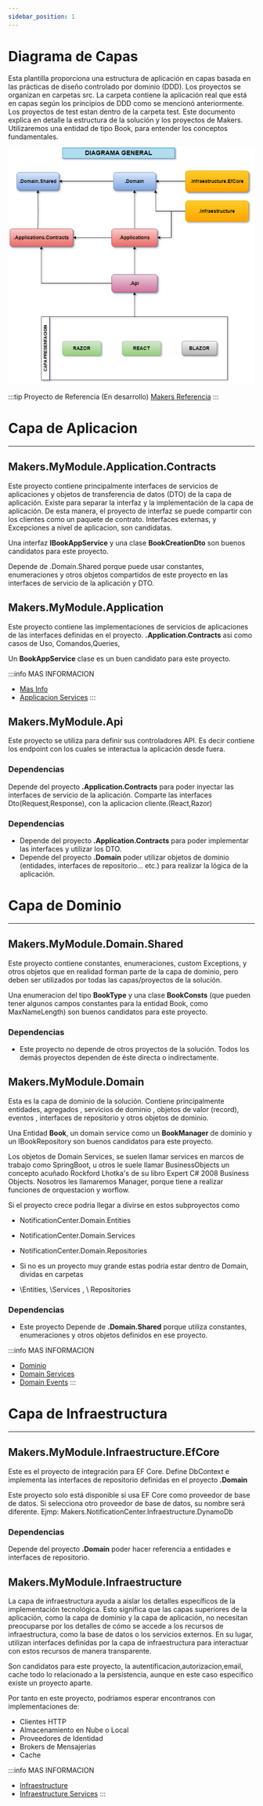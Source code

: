```yaml
---
sidebar_position: 1
---
```


# Diagrama de Capas

Esta plantilla proporciona una estructura de aplicación en capas basada en las prácticas de diseño controlado por dominio (DDD).
Los proyectos se organizan en carpetas src. La carpeta contiene la aplicación real que está en capas según los principios de DDD como se mencionó anteriormente. Los proyectos de test estan dentro de la carpeta test.
Este documento explica en detalle la estructura de la solución y los proyectos de Makers. 
Utilizaremos una entidad de tipo Book, para entender los conceptos fundamentales.

![Layared](./img/layered.png)

:::tip Proyecto de Referencia (En desarrollo)
[Makers Referencia](https://dev.azure.com/makersfunds/_git/MakersArchitecture)
:::

# **Capa de Aplicacion**
---

## Makers.MyModule.Application.Contracts
Este proyecto contiene principalmente interfaces de servicios de aplicaciones y objetos de transferencia de datos (DTO) de la capa de aplicación. 
Existe para separar la interfaz y la implementación de la capa de aplicación. 
De esta manera, el proyecto de interfaz se puede compartir con los clientes como un paquete de contrato.
Interfaces externas, y Excepciones a nivel de aplicacion, son candidatas.

Una interfaz **IBookAppService** y una clase **BookCreationDto** son buenos candidatos para este proyecto.

Depende de .Domain.Shared porque puede usar constantes, enumeraciones y otros objetos compartidos de este proyecto en las interfaces de servicio de la aplicación y DTO.

## Makers.MyModule.Application
Este proyecto contiene las implementaciones de servicios de aplicaciones de las interfaces definidas en el proyecto.
**.Application.Contracts** asi como casos de Uso, Comandos,Queries, 

Un **BookAppService** clase es un buen candidato para este proyecto.

:::info MAS INFORMACION
* [Mas Info](./application.mdx)
* [Applicacion Services](/docs/ddd/services.md#servicios-de-aplicacion)
:::


## Makers.MyModule.Api
Este proyecto se utiliza para definir sus controladores API.
Es decir contiene los endpoint con los cuales se interactua la aplicación desde fuera.

### Dependencias
Depende del proyecto **.Application.Contracts** para poder inyectar las interfaces de servicio de la aplicación.
Comparte las interfaces Dto(Request,Response), con la aplicacion cliente.(React,Razor)

### Dependencias 
* Depende del proyecto **.Application.Contracts** para poder implementar las interfaces y utilizar los DTO.
* Depende del proyecto **.Domain** poder utilizar objetos de dominio 
(entidades, interfaces de repositorio... etc.) para realizar la lógica de la aplicación.



# **Capa de Dominio**
---

## Makers.MyModule.Domain.Shared
Este proyecto contiene constantes, enumeraciones, custom Exceptions, y otros objetos que en realidad forman parte de la capa de dominio, pero deben ser utilizados por todas las capas/proyectos de la solución.

Una enumeracion del tipo **BookType** y una clase **BookConsts** (que pueden tener algunos campos constantes para la entidad Book, como MaxNameLength) son buenos candidatos para este proyecto.

### Dependencias
* Este proyecto no depende de otros proyectos de la solución. Todos los demás proyectos dependen de éste directa o indirectamente.

## Makers.MyModule.Domain
Esta es la capa de dominio de la solución. Contiene principalmente entidades, agregados , servicios de dominio , objetos de valor (record), eventos , interfaces de repositorio y otros objetos de dominio.

Una Entidad **Book**, un domain service como un **BookManager** de dominio y un IBookRepository son buenos candidatos para este proyecto.

Los objetos de Domain Services, se suelen llamar services en marcos de trabajo como SpringBoot, u otros le suele llamar BusinessObjects un concepto acuñado Rockford Lhotka's de su libro Expert C# 2008 Business Objects. Nosotros les llamaremos Manager, porque tiene a realizar funciones de orquestacion y worflow.

Si el proyecto crece podria llegar a divirse en estos subproyectos como
* NotificationCenter.Domain.Entities
* NotificationCenter.Domain.Services
* NotificationCenter.Domain.Repositories

* Si no es un proyecto muy grande estas podria estar dentro de Domain, dividas en carpetas
* \Entities, \Services , \ Repositories

### Dependencias
* Este proyecto Depende de **.Domain.Shared** porque utiliza constantes, enumeraciones y otros objetos definidos en ese proyecto.

:::info MAS INFORMACION
* [Dominio](./domain.mdx)
* [Domain Services](docs/ddd/services.md#domain-services)
* [Domain Events](docs/ddd/events.md)
:::

# **Capa de Infraestructura**
---
## Makers.MyModule.Infraestructure.EfCore
Este es el proyecto de integración para EF Core. Define DbContext e implementa las interfaces de repositorio definidas en el 
proyecto **.Domain**

Este proyecto solo está disponible si usa EF Core como proveedor de base de datos.
Si selecciona otro proveedor de base de datos, su nombre será diferente.
Ejmp: Makers.NotificationCenter.Infraestructure.DynamoDb

### Dependencias 
Depende del proyecto **.Domain** poder hacer referencia a entidades e interfaces de repositorio.

## Makers.MyModule.Infraestructure

La capa de infraestructura ayuda a aislar los detalles específicos de la implementación tecnológica. 
Esto significa que las capas superiores de la aplicación, como la capa de dominio y la capa de aplicación, 
no necesitan preocuparse por los detalles de cómo se accede a los recursos de infraestructura, como la base de datos o los servicios externos. 
En su lugar, utilizan interfaces definidas por la capa de infraestructura para interactuar con estos recursos de manera transparente. 

Son candidatos para este proyecto, la autentificacion,autorizacion,email, cache
todo lo relacionado a la persistencia, aunque en este caso especifico existe un proyecto aparte.

Por tanto en este proyecto, podriamos esperar encontranos con implementaciones de:
* Clientes HTTP
* Almacenamiento en Nube o Local
* Proveedores de Identidad
* Brokers de Mensajerias
* Cache 

:::info MAS INFORMACION
* [Infraestructure](./infraestructure-efcore.mdx)
* [Infraestructure Services](docs/ddd/services.md#infraestructure-services)
:::
